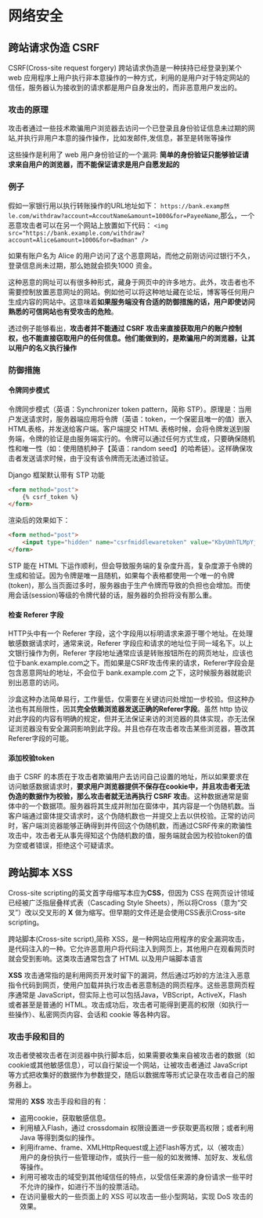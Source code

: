 # 网络安全

## 跨站请求伪造 CSRF

CSRF(Cross-site request forgery) 跨站请求伪造是一种挟持已经登录到某个 web 应用程序上用户执行非本意操作的一种方式，利用的是用户对于特定网站的信任，服务器认为接收到的请求都是用户自身发出的，而非恶意用户发出的。

### 攻击的原理

攻击者通过一些技术欺骗用户浏览器去访问一个已登录且身份验证信息未过期的网站,并执行非用户本意的操作操作，比如发邮件,发信息，甚至是转账等操作

这些操作是利用了 web 用户身份验证的一个漏洞: **简单的身份验证只能够验证请求来自用户的浏览器，而不能保证请求是用户自愿发起的**

### 例子

假如一家银行用以执行转账操作的URL地址如下： `https://bank.examp然le.com/withdraw?account=AccoutName&amount=1000&for=PayeeName`,那么，一个恶意攻击者可以在另一个网站上放置如下代码： `<img src="https://bank.example.com/withdraw?account=Alice&amount=1000&for=Badman" />`

如果有账户名为 Alice 的用户访问了这个恶意网站，而他之前刚访问过银行不久，登录信息尚未过期，那么她就会损失1000 资金。

这种恶意的网址可以有很多种形式，藏身于网页中的许多地方。此外，攻击者也不需要控制放置恶意网址的网站。例如他可以将这种地址藏在论坛，博客等任何用户生成内容的网站中。这意味着**如果服务端没有合适的防御措施的话，用户即使访问熟悉的可信网站也有受攻击的危险**。

透过例子能够看出，**攻击者并不能通过 CSRF 攻击来直接获取用户的账户控制权，也不能直接窃取用户的任何信息。他们能做到的，是欺骗用户的浏览器，让其以用户的名义执行操作**

### 防御措施

#### 令牌同步模式

令牌同步模式（英语：Synchronizer token pattern，简称 STP）。原理是：当用户发送请求时，服务器端应用将令牌（英语：token，一个保密且唯一的值）嵌入HTML表格，并发送给客户端。客户端提交 HTML 表格时候，会将令牌发送到服务端，令牌的验证是由服务端实行的。令牌可以通过任何方式生成，只要确保随机性和唯一性（如：使用随机种子【英语：random seed】的哈希链）。这样确保攻击者发送请求时候，由于没有该令牌而无法通过验证。

Django 框架默认带有 STP 功能

```html
<form method="post">
    {% csrf_token %}
</form>
```

渲染后的效果如下：

```html
<form method="post">
    <input type="hidden" name="csrfmiddlewaretoken" value="KbyUmhTLMpYj7CD2di7JKP1P3qmLlkPt" />
</form>
```

STP 能在 HTML 下运作顺利，但会导致服务端的复杂度升高，复杂度源于令牌的生成和验证。因为令牌是唯一且随机，如果每个表格都使用一个唯一的令牌(token)，那么当页面过多时，服务器由于生产令牌而导致的负担也会增加。而使用会话(session)等级的令牌代替的话，服务器的负担将没有那么重。

#### 检查 Referer 字段

HTTP头中有一个 Referer 字段，这个字段用以标明请求来源于哪个地址。在处理敏感数据请求时，通常来说，Referer 字段应和请求的地址位于同一域名下。以上文银行操作为例，Referer 字段地址通常应该是转账按钮所在的网页地址，应该也位于bank.example.com之下。而如果是CSRF攻击传来的请求，Referer字段会是包含恶意网址的地址，不会位于 bank.example.com 之下，这时候服务器就能识别出恶意的访问。

沙盒这种办法简单易行，工作量低，仅需要在关键访问处增加一步校验。但这种办法也有其局限性，因其**完全依赖浏览器发送正确的Referer字段**。虽然 http 协议对此字段的内容有明确的规定，但并无法保证来访的浏览器的具体实现，亦无法保证浏览器没有安全漏洞影响到此字段。并且也存在攻击者攻击某些浏览器，篡改其Referer字段的可能。

#### 添加校验token

由于 CSRF 的本质在于攻击者欺骗用户去访问自己设置的地址，所以如果要求在访问敏感数据请求时，**要求用户浏览器提供不保存在cookie中，并且攻击者无法伪造的数据作为校验，那么攻击者就无法再执行 CSRF 攻击**。这种数据通常是窗体中的一个数据项。服务器将其生成并附加在窗体中，其内容是一个伪随机数。当客户端通过窗体提交请求时，这个伪随机数也一并提交上去以供校验。正常的访问时，客户端浏览器能够正确得到并传回这个伪随机数，而通过CSRF传来的欺骗性攻击中，攻击者无从事先得知这个伪随机数的值，服务端就会因为校验token的值为空或者错误，拒绝这个可疑请求。

## 跨站脚本 XSS

Cross-site scripting的英文首字母缩写本应为**CSS**，但因为 CSS 在网页设计领域已经被广泛指层叠样式表（Cascading Style Sheets），所以将Cross（意为“交叉”）改以交叉形的 **X** 做为缩写。但早期的文件还是会使用CSS表示Cross-site scripting。

跨站脚本(Cross-site script),简称 XSS，是一种网站应用程序的安全漏洞攻击，是代码注入的一种。它允许恶意用户将代码注入到网页上，其他用户在观看网页时就会受到影响。这类攻击通常包含了 HTML 以及用户端脚本语言

**XSS** 攻击通常指的是利用网页开发时留下的漏洞，然后通过巧妙的方法注入恶意指令代码到网页，使用户加载并执行攻击者恶意制造的网页程序。这些恶意网页程序通常是 JavaScript，但实际上也可以包括Java，VBScript，ActiveX，Flash 或者甚至是普通的 HTML。攻击成功后，攻击者可能得到更高的权限（如执行一些操作）、私密网页内容、会话和 cookie 等各种内容。

### 攻击手段和目的

攻击者使被攻击者在浏览器中执行脚本后，如果需要收集来自被攻击者的数据（如cookie或其他敏感信息），可以自行架设一个网站，让被攻击者通过 JavaScript 等方式把收集好的数据作为参数提交，随后以数据库等形式记录在攻击者自己的服务器上。

常用的 **XSS** 攻击手段和目的有：

- 盗用cookie，获取敏感信息。
- 利用植入Flash，通过 crossdomain 权限设置进一步获取更高权限；或者利用 Java 等得到类似的操作。
- 利用iframe、frame、XMLHttpRequest或上述Flash等方式，以（被攻击）用户的身份执行一些管理动作，或执行一些一般的如发微博、加好友、发私信等操作。
- 利用可被攻击的域受到其他域信任的特点，以受信任来源的身份请求一些平时不允许的操作，如进行不当的投票活动。
- 在访问量极大的一些页面上的 XSS 可以攻击一些小型网站，实现 DoS 攻击的效果。
